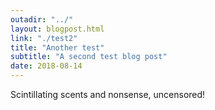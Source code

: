 ```yaml
---
outadir: "../"
layout: blogpost.html
link: "./test2"
title: "Another test"
subtitle: "A second test blog post"
date: 2018-08-14
---
```

Scintillating scents and nonsense, uncensored!